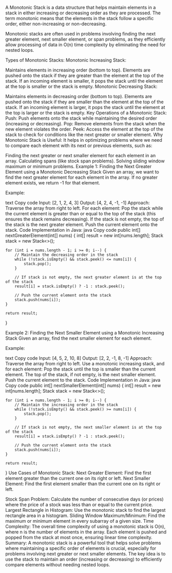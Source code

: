 A Monotonic Stack is a data structure that helps maintain elements in a stack in either increasing or decreasing order as they are processed. The term monotonic means that the elements in the stack follow a specific order, either non-increasing or non-decreasing.

Monotonic stacks are often used in problems involving finding the next greater element, next smaller element, or span problems, as they efficiently allow processing of data in O(n) time complexity by eliminating the need for nested loops.

Types of Monotonic Stacks:
Monotonic Increasing Stack:

Maintains elements in increasing order (bottom to top).
Elements are pushed onto the stack if they are greater than the element at the top of the stack.
If an incoming element is smaller, it pops the stack until the element at the top is smaller or the stack is empty.
Monotonic Decreasing Stack:

Maintains elements in decreasing order (bottom to top).
Elements are pushed onto the stack if they are smaller than the element at the top of the stack.
If an incoming element is larger, it pops the stack until the element at the top is larger or the stack is empty.
Key Operations of a Monotonic Stack:
Push: Push elements onto the stack while maintaining the desired order (increasing or decreasing).
Pop: Remove elements from the stack when the new element violates the order.
Peek: Access the element at the top of the stack to check for conditions like the next greater or smaller element.
Why Monotonic Stack is Useful:
It helps in optimizing problems where we need to compare each element with its next or previous elements, such as:

Finding the next greater or next smaller element for each element in an array.
Calculating spans (like stock span problems).
Solving sliding window maximum or minimum problems.
Example 1: Finding the Next Greater Element using a Monotonic Decreasing Stack
Given an array, we want to find the next greater element for each element in the array. If no greater element exists, we return -1 for that element.

Example:

text
Copy code
Input:  [2, 1, 2, 4, 3]
Output: [4, 2, 4, -1, -1]
Approach:
Traverse the array from right to left.
For each element:
Pop the stack while the current element is greater than or equal to the top of the stack (this ensures the stack remains decreasing).
If the stack is not empty, the top of the stack is the next greater element.
Push the current element onto the stack.
Code Implementation in Java:
java
Copy code
public int[] nextGreaterElement(int[] nums) {
int[] result = new int[nums.length];
Stack<Integer> stack = new Stack<>();

    for (int i = nums.length - 1; i >= 0; i--) {
        // Maintain the decreasing order in the stack
        while (!stack.isEmpty() && stack.peek() <= nums[i]) {
            stack.pop();
        }
        
        // If stack is not empty, the next greater element is at the top of the stack
        result[i] = stack.isEmpty() ? -1 : stack.peek();
        
        // Push the current element onto the stack
        stack.push(nums[i]);
    }
    
    return result;
}


Example 2: Finding the Next Smaller Element using a Monotonic Increasing Stack
Given an array, find the next smaller element for each element.

Example:

text
Copy code
Input:  [4, 5, 2, 10, 8]
Output: [2, 2, -1, 8, -1]
Approach:
Traverse the array from right to left.
Use a monotonic increasing stack, and for each element:
Pop the stack until the top is smaller than the current element.
The top of the stack, if not empty, is the next smaller element.
Push the current element to the stack.
Code Implementation in Java:
java
Copy code
public int[] nextSmallerElement(int[] nums) {
int[] result = new int[nums.length];
Stack<Integer> stack = new Stack<>();

    for (int i = nums.length - 1; i >= 0; i--) {
        // Maintain the increasing order in the stack
        while (!stack.isEmpty() && stack.peek() >= nums[i]) {
            stack.pop();
        }
        
        // If stack is not empty, the next smaller element is at the top of the stack
        result[i] = stack.isEmpty() ? -1 : stack.peek();
        
        // Push the current element onto the stack
        stack.push(nums[i]);
    }
    
    return result;
}
Use Cases of Monotonic Stack:
Next Greater Element: Find the first element greater than the current one on its right or left.
Next Smaller Element: Find the first element smaller than the current one on its right or left.


Stock Span Problem: Calculate the number of consecutive days (or prices) where the price of a stock was less than or equal to the current price.
Largest Rectangle in Histogram: Use the monotonic stack to find the largest rectangle area in a histogram.
Sliding Window Maximum/Minimum: Find the maximum or minimum element in every subarray of a given size.
Time Complexity:
The overall time complexity of using a monotonic stack is O(n), where n is the number of elements in the array.
Each element is pushed and popped from the stack at most once, ensuring linear time complexity.
Summary:
A monotonic stack is a powerful tool that helps solve problems where maintaining a specific order of elements is crucial, especially for problems involving next greater or next smaller elements. The key idea is to use the stack to maintain an order (increasing or decreasing) 
to efficiently compare elements without needing nested loops.
